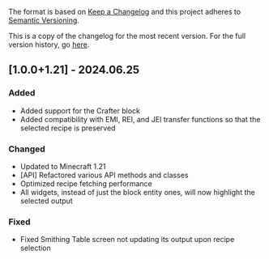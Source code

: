 The format is based on [Keep a Changelog](http://keepachangelog.com/en/1.0.0/) and this project adheres to [Semantic Versioning](http://semver.org/spec/v2.0.0.html).

This is a copy of the changelog for the most recent version. For the full version history, go [here](https://github.com/illusivesoulworks/polymorph/blob/1.21.x/CHANGELOG.md).

## [1.0.0+1.21] - 2024.06.25
### Added
- Added support for the Crafter block
- Added compatibility with EMI, REI, and JEI transfer functions so that the selected recipe is preserved
### Changed
- Updated to Minecraft 1.21
- [API] Refactored various API methods and classes
- Optimized recipe fetching performance
- All widgets, instead of just the block entity ones, will now highlight the selected output
### Fixed
- Fixed Smithing Table screen not updating its output upon recipe selection
